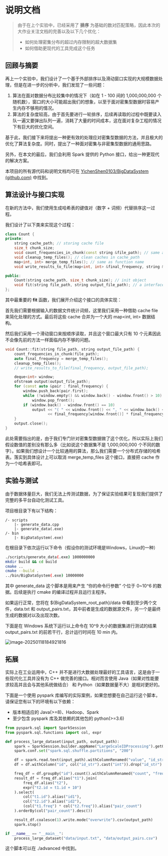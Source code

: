 # 说明文档

> 由于在上个实验中，已经采用了 **排序** 为基础的数对匹配策略，因此本次的大作业关注文档的完善以及以下几个优化：
>
> - 如何处理密集分布的超过内存限制的超大数据集
> - 如何借助更现代的工具完成这个任务



## 回顾与摘要

再上一个实验中，我们设计了一个基于外部排序以及滑动窗口实现的大规模数据处理，但是在进一步的分析中，我们发现了一些问题：

1. 算法在面对数据分布比较集中的情况下（如在 1 - 100 间的 1,000,000,000 个随机数），窗口的大小可能超出我们的想象，以至于面对密集型数据时容易产生内存不够用的情况。
2. 算法的复杂度较高，由于首先要进行一轮排序，后续再读取的过程中既要读入队一遍又要弹出队列一遍，消耗了大量的时间成本，这在面对复杂工程的情况下有巨大的优化空间。

基于此，我们接下来将提出一种更有效的处理应对密集型数据的方法，并且极大的优化了算法复杂度。同时，提出了一种面对密集与非密集型数据的通用思路。

另外，在本文的最后，我们会利用 Spark 提供的 Python 接口，给出一种更现代的解决方案。

本项目的所有源代码和说明文档均可在 [YichenShen0103/BigDataSystem (github.com)](https://github.com/YichenShen0103/BigDataSystem) 中找到。



## 算法设计与接口实现

在新的方法中，我们使用生成哈希表的键值对（数字 + 词频）代替排序这一过程。

我们设计了以下类来实现这个过程：

```c++
class Count {
private:
    string cache_path; // storing cache file
    size_t chunk_size;
    void count_frequencies_in_chunk(const string &file_path); // same as function name 
    void cleanup_temp_files(); // clean caches in cache_path
    map<int, int> merge_temp_files(); // same as function name
    void write_results_to_file(map<int, int> &final_frequency, string &output_file_path); // same as name

public:
    Count(string cache_path, size_t chunk_size); // init object
    void fit(string file_path, string output_file_path); // a interface for main.cpp
};
```



其中最重要的 **fit** 函数，我们展开介绍这个接口的具体实现：

首先我们需要根据输入的数据文件统计词频，这里我们采用一种借助 cache file 来简化处理的方式。最后将这些 cache 合并为一个大的 map<int, int> 数据结构。

然后我们采用一个滑动窗口来按顺序读取，并且这个窗口最大只有 10 个元素因此不会像先前的方法一样面临内存不够的问题。

```c++
void Count::fit(string file_path, string output_file_path) {
    count_frequencies_in_chunk(file_path);
    auto final_frequency = merge_temp_files();
    cleanup_temp_files();
    // write_results_to_file(final_frequency, output_file_path);

    deque<int> window;
    ofstream output(output_file_path);
    for (const auto &pair : final_frequency) {
        window.push_back(pair.first);
        while (!window.empty() && window.back() - window.front() > 10)
            window.pop_front();
        if (window.back() - window.front() == 10)
            output << "( " << window.front() << ", " << window.back() << " ) "
                   << final_frequency[window.front()] * final_frequency[window.back()] << "\n";
    }
    output.close();
}
```



此处需要指出的是，由于我们专门针对密集型数据做了这个优化，所以实际上我们假设数值的差别没有那么多（比如说这个数据集不是 1,000,000,000 个不同的数字）。如果我们想设计一个比较通用的算法，那么我们需要一个分布式存储的哈希表。落实到具体设计上可以取消 merge_temp_files 这个接口，直接把 cache 作为一个哈希表即可。



## 实验与测试

由于数据体量巨大，我们无法上传测试数据，为了保证实验结果可复现我们提供了完整的多平台自动化测试工具。

项目根目录下有以下结构：

```
/- scripts
	|- generate_data.cpp
	|- generate_data(.exe)
/- bin
	|- BigDataSystem(.exe)
```

在根目录下依次运行以下命令（假设你的测试环境是Windows，Linux的一种）

```bash
./scripts/generate_data(.exe) 1000000000
mkdir build && cd build
cmake ..
cmake --build .
../bin/BigDataSystem(.exe) 10000000
```



其中 generate_data 这个脚本是用来产生 “你的命令行参数” 个位于 0~10^6 的数据。后续是执行 cmake 的编译过程并且运行主程序。

如果运行正常，您将在 ${BigDataSystem_root_path}/data 中看到至少两个文件，data.txt 和 output_pairs.txt，其中前者是生成的数据源文件，另一个是最终生成的数据对以及出现次数。



下面是在 Windows 系统下运行以上命令在 10^9 大小的数据集进行测试的结果 output_pairs.txt 的前若干行，总计运行时间在 10 min 内。

![image-20250118184921816](./imgs/test9.png)



## 拓展

实际上在工业运用中，C++ 并不是进行大数据处理最好的工具语言，这是由于一些现代化工具并没有为 C++ 做完善的接口。相对而言使用 Java（如果对性能要求较高并且会与其他系统做结合） 和 Python（如果数据量不大）是相对更好的。

下面是一个使用 pyspark 库编写的实际案例，如果您想要在自己运行这个脚本，请保证您有以下的环境有以下依赖：

- 版本相适应的 Java(>=8)、Hadoop、Spark
- 至少包含 pyspark 库及其依赖的其他包的 python(>=3.6) 

```python 
from pyspark.sql import SparkSession
from pyspark.sql.functions import col, expr

def process_large_dataset(input_path, output_path):
    spark = SparkSession.builder.appName("LargeScaleIDProcessing").getOrCreate()
    spark.conf.set("spark.sql.shuffle.partitions", "200")

    df = spark.read.text(input_path).withColumnRenamed("value", "id_str")
    df = df.withColumn("id", col("id_str").cast("int")).drop("id_str")

    freq_df = df.groupBy("id").count().withColumnRenamed("count", "freq")
    result_df = freq_df.alias("t1").join(
        freq_df.alias("t2"),
        expr("t2.id = t1.id + 10")
    ).select(
        col("t1.id").alias("id1"),
        col("t2.id").alias("id2"),
        (col("t1.freq") * col("t2.freq")).alias("pair_count")
    ).orderBy(col("pair_count").desc())

    result_df.coalesce(1).write.mode("overwrite").csv(output_path)
    spark.stop()

if __name__ == "__main__":
    process_large_dataset("data/input.txt", "data/output_pairs.csv")
```

这个脚本可以在 ./advanced 中找到。